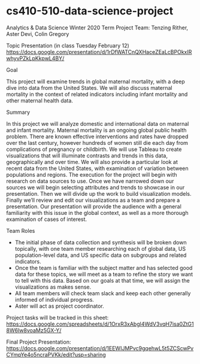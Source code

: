 # cs410-510-data-science-project

Analytics & Data Science Winter 2020 Term Project 
Team: Tenzing Rither, Aster Devi, Colin Gregory

Topic Presentation (in class Tuesday February 12)
https://docs.google.com/presentation/d/1rDfWATCnQXHaceZEaLcBPOkxIRwhyvPZkLpKkpwL4BY/

Goal 

This project will examine trends in global maternal mortality, with a deep dive into data from the United States. We will also discuss maternal mortality in the context of related indicators including infant mortality and other maternal health data.  


Summary

  In this project we will analyze domestic and international data on maternal and infant mortality.  Maternal mortality is an ongoing global public health problem. There are known effective interventions and rates have dropped over the last century, however hundreds of women still die each day from complications of pregnancy or childbirth. 
We will use Tableau to create visualizations that will illuminate contrasts and trends in this data, geographically and over time. We will also provide a particular look at recent data from the United States, with examination of variation between populations and regions. 
The execution for the project will begin with research on data sources to use. Once we have narrowed down our sources we will begin selecting attributes and trends to showcase in our presentation. Then we will divide up the work to build visualization models. Finally we’ll review and edit our visualizations as a team and prepare a presentation. Our presentation will provide the audience with a general familiarity with this issue in the global context, as well as a more thorough examination of cases of interest.

Team Roles
* The initial phase of data collection and synthesis will be broken down topically, with one team member researching each of global data, US population-level data, and US specific data on subgroups and related indicators.  
* Once the team is familiar with the subject matter and has selected good data for these topics, we will meet as a team to refine the story we want to tell with this data. Based on our goals at that time, we will assign the visualizations as makes sense. 
* All team members will check team slack and keep each other generally informed of individual progress.
* Aster will act as project coordinator. 


Project tasks will be tracked in this sheet: https://docs.google.com/spreadsheets/d/1OrxR3xAbgl4WdV3vqH7isa0ZtG18W6Iw8voaMz5GX-Y/

Final Project Presentation:
https://docs.google.com/presentation/d/1EEWIJMPvc9gqehwL5t5ZCScwPvCYmpYe4o5ncraPVKk/edit?usp=sharing
